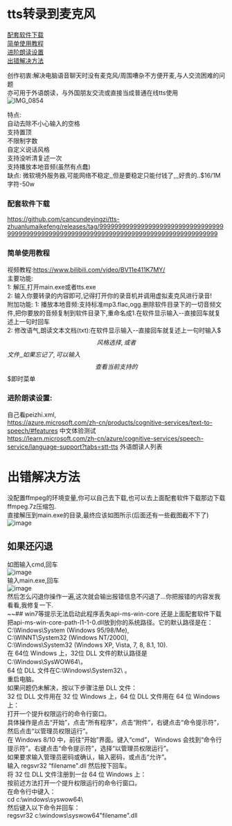 # tts转录到麦克风
[配套软件下载](#配套软件下载)   
[简单使用教程](#简单使用教程)      
[进阶朗读设置](#进阶朗读设置)     
[出错解决方法](#出错解决方法)          
  
创作初衷:解决电脑语音聊天时没有麦克风/周围嘈杂不方便开麦,与人交流困难的问题    
亦可用于外语朗读，与外国朋友交流或直接当成普通在线tts使用      
![IMG_0854](https://user-images.githubusercontent.com/73635883/192942723-fb40c5c1-11eb-4088-967e-7e06efdd3311.PNG)

特点:     
 自动去除不小心输入的空格   
 支持置顶    
 不限制字数   
 自定义说话风格   
 支持没听清复述一次   
 支持播放本地音频(虽然有点蠢)     
 缺点: 微软境外服务器,可能网络不稳定,,但是要稳定只能付钱了,,,好贵的..$16/1M 字符-50w   
### 配套软件下载
https://github.com/cancundeyingzi/tts-zhuanlumaikefeng/releases/tag/99999999999999999999999999999999999999999999999999999999999999999999999999999999999999999
### 简单使用教程
视频教程:https://www.bilibili.com/video/BV11e411K7MY/       
主要功能:         
1: 解压,打开main.exe或者tts.exe          
2: 输入你要转录的内容即可,记得打开你的录音机并调用虚拟麦克风进行录音!              
附加功能:
1: 播放本地音频:支持标准mp3.flac,ogg.删除软件目录下的一切音频文件,把你要放的音频复制到软件目录下,重命名成1.在软件显示输入--直接回车就复述上一句时回车          
2: 修改语气,朗读文本文档(txt):在软件显示输入--直接回车就复述上一句时输入$$$风格选择,或者$$$文件,,如果忘记了,可以输入$$$查看当前支持的$$$即时菜单        
### 进阶朗读设置:    
自己看peizhi.xml,         
https://azure.microsoft.com/zh-cn/products/cognitive-services/text-to-speech/#features   中文体验测试            
https://learn.microsoft.com/zh-cn/azure/cognitive-services/speech-service/language-support?tabs=stt-tts           外语朗读人列表           
# 出错解决方法
没配置ffmpeg的环境变量,你可以自己去下载,也可以去上面配套软件下载那边下载ffmpeg.7z压缩包.         
直接解压到main.exe的目录,最终应该如图所示(后面还有一些截图截不下了)           
![image](https://user-images.githubusercontent.com/73635883/192148038-38455b28-baea-45bb-bb2d-89ab06c5624e.png)
## 如果还闪退         
如图输入cmd,回车                    
![image](https://user-images.githubusercontent.com/73635883/192148068-5faf5101-37a1-43e2-aafa-283c58979b99.png)             
输入main.exe,回车    
![image](https://user-images.githubusercontent.com/73635883/192148110-7dfaf260-e518-4fe3-bb46-d7124564e6f7.png)               
然后怎么闪退你操作一遍,这次就会输出报错信息不闪退了...你把报错的内容发我看看,我修复一下.            
~~## win7等提示无法启动此程序丢失api-ms-win-core
还是上面配套软件下载把api-ms-win-core-path-l1-1-0.dll放到你的系统路径。它的默认路径是在：   
C:\Windows\System (Windows 95/98/Me),   
C:\WINNT\System32 (Windows NT/2000),   
C:\Windows\System32 (Windows XP, Vista, 7, 8, 8.1, 10).   
在 64位 Windows 上，32位 DLL 文件的默认路径是C:\Windows\SysWOW64\，    
64 位 DLL 文件在C:\Windows\System32\ 。       
重启电脑。     
如果问题仍未解决，按以下步骤注册 DLL 文件：         
32 位 DLL 文件用在 32 位 Windows 上，64 位 DLL 文件用在 64 位 Windows 上：             
打开一个提升权限运行的命令行窗口。          
具体操作是点击“开始”，点击“所有程序”，点击“附件”，右键点击“命令提示符”，然后点击“以管理员权限运行”。          
在 Windows 8/10 中，前往“开始”界面。键入“cmd”， Windows 会找到“命令行提示符”。右键点击“命令提示符”，选择“以管理员权限运行”。      
如果要求输入管理员密码或确认，输入密码，或点击“允许”。        
输入 regsvr32 “filename".dll 然后按下回车。            
将 32 位 DLL 文件注册到一台 64 位 Windows 上：          
按前述方法打开一个提升权限运行的命令行窗口。          
在命令行中键入：        
cd c:\windows\syswow64\         
然后键入以下命令并回车：           
regsvr32 c:\windows\syswow64\"filename".dll           
